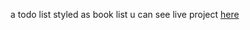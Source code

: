a todo list styled as book list 
u can see live project [here](https://booklist-alirezadana.netlify.app)
